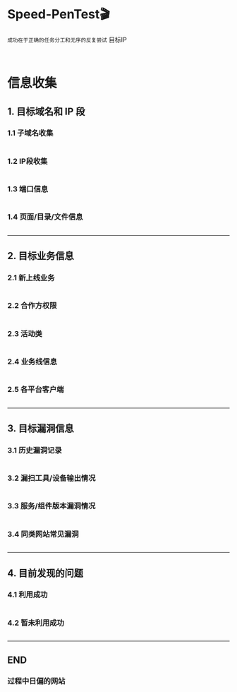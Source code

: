 # Speed-PenTest🎬

`成功在于正确的任务分工和无序的反复尝试`
目标IP

```


```

# 信息收集
## 1. 目标域名和 IP 段
### 1.1 子域名收集
```

```

### 1.2 IP段收集
```

```

### 1.3 端口信息
```

```

### 1.4 页面/目录/文件信息
```

```

---

## 2. 目标业务信息
### 2.1 新上线业务
```

```

### 2.2 合作方权限
```

```

### 2.3 活动类
```

```

### 2.4 业务线信息
```

```

### 2.5 各平台客户端
```

```

---

## 3. 目标漏洞信息
### 3.1 历史漏洞记录
```

```

### 3.2 漏扫工具/设备输出情况
```

```

### 3.3 服务/组件版本漏洞情况
```

```

### 3.4 同类网站常见漏洞
```

```

---

## 4. 目前发现的问题
### 4.1 利用成功
```

```

### 4.2 暂未利用成功
```

```

---

## END
### 过程中日偏的网站
```

```


